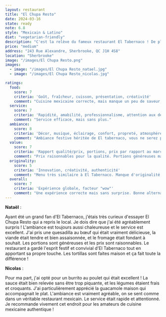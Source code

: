 ```yaml
---
layout: restaurant
title: "El Chupa Resto"
date: 2024-03-16
state: ready
note: 6.8
style: "Mexicain & Latino"
diet: "vegetarian-friendly"
description: "C'est la relève du fameux restaurant El Tabernaco ! De plus, la décoration et l'ambiance est la même qu'avant, ce qui est assez incroyable !"
price: "medium"
address: "243 Rue Alexandre, Sherbrooke, QC J1H 4S8"
location: "Sherbrooke"
image: "/images/El Chupa Resto.png"
images:
  - image: "/images/El Chupa Resto_natael.jpg"
  - image: "/images/El Chupa Resto_nicolas.jpg"

ratings:
  food:
    score: 7
    criteria: 'Goût, fraîcheur, cuisson, présentation, créativité'
    comment: "Cuisine mexicaine correcte, mais manque un peu de saveur, contrairement à son prédécesseur, El tabernaco."
  service:
    score: 7
    criteria: 'Rapidité, amabilité, professionnalisme, attention aux détails'
    comment: "Service efficace, mais sans plus."
  ambiance:
    score: 8
    criteria: 'Décor, musique, éclairage, confort, propreté, atmosphère générale'
    comment: "Ambiance festive héritée de El tabernaco, vous ne serez pas dépaysé."
  value:
    score: 7
    criteria: 'Rapport qualité/prix, portions, prix par rapport au marché'
    comment: "Prix raisonnables pour la qualité. Portions généreuses mais manquent parfois de finesse."
  originality:
    score: 5
    criteria: 'Innovation, créativité, authenticité'
    comment: "Menu très similaire à El Tabernaco. Manque d'originalité."
  overall:
    score: 7
    criteria: 'Expérience globale, facteur "wow"'
    comment: "Une expérience correcte mais sans surprise. Bonne alternative à El Tabernaco mais manque de personnalité et de saveur."
---
```




<strong>Nataël</strong> :

Ayant été un grand fan d'El Tabernaco, j'étais très curieux d'essayer El Chupa Resto qui a repris le local. Je dois dire que j'ai été agréablement surpris ! L'ambiance est toujours aussi chaleureuse et le service est excellent. J'ai pris une quesadilla au bœuf qui était vraiment délicieuse, la viande était tendre et bien assaisonnée, et le fromage était fondant à souhait. Les portions sont généreuses et les prix sont raisonnables. Le restaurant a gardé l'esprit festif et convivial d'El Tabernaco tout en apportant sa propre touche. Les tortillas sont faites maison et ça fait toute la différence !

<strong>Nicolas</strong> :

Pour ma part, j'ai opté pour un burrito au poulet qui était excellent ! La sauce était bien relevée sans être trop piquante, et les légumes étaient frais et croquants. J'ai particulièrement apprécié la guacamole maison qui accompagnait le plat. L'ambiance est vraiment agréable, on se sent comme dans un véritable restaurant mexicain. Le service était rapide et attentionné. Je recommande vivement cet endroit pour les amateurs de cuisine mexicaine authentique !